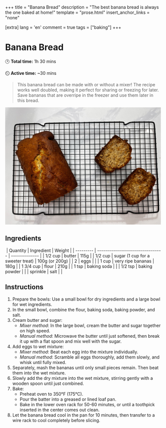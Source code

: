 
+++
title = "Banana Bread"
description = "The best banana bread is always the one baked at home!"
template = "prose.html"
insert_anchor_links = "none"

[extra]
lang = 'en'
comment = true
tags = ["baking"]
+++


# Banana Bread

🕑 **Total time:** 1h 30 mins 

⏲️ **Active time:** ~30 mins 

> This banana bread can be made with or without a mixer! The recipe works well doubled, making it perfect for sharing or freezing for later. Save bananas that are overripe in the freezer and use them later in this bread.

![BananaBread](banana_bread.jpeg)


## Ingredients
﻿
| Quantity  | Ingredient                        | Weight         |
| --------- | --------------------------------- | -------------- |
| 1/2 cup   | butter                            | 115g           |
| 1/2 cup   | sugar (1 cup for a sweeter treat) | 100g (or 200g) |
| 2         | eggs                              |                |
| 1 cup     | very ripe bananas                 | 180g           |
| 1 3/4 cup | flour                             | 210g           |
| 1 tsp     | baking soda                       |                |
| 1/2 tsp   | baking powder                     |                |
| sprinkle  | salt                              |                |



## Instructions

1. Prepare the bowls: Use a small bowl for dry ingredients and a large bowl for wet ingredients.
2. In the small bowl, combine the flour, baking soda, baking powder, and salt.  
3. Cream butter and sugar:  
    - *Mixer method*: In the large bowl, cream the butter and sugar together on high speed.  
    - *Manual method*: Microwave the butter until just softened, then break it up with a flat spoon and mix well with the sugar.  
4. Add eggs to wet mixture:  
    - *Mixer method*: Beat each egg into the mixture individually.  
    - *Manual method*: Scramble all eggs thoroughly, add them slowly, and whisk until fully mixed.  
5. Separately, mash the bananas until only small pieces remain. Then beat them into the wet mixture.  
6. Slowly add the dry mixture into the wet mixture, stirring gently with a wooden spoon until just combined.  
7. Bake:  
    - Preheat oven to 350°F (175°C).  
    - Pour the batter into a greased or lined loaf pan.  
    - Bake in the lower oven rack for 50-60 minutes, or until a toothpick inserted in the center comes out clean.
8. Let the banana bread cool in the pan for 10 minutes, then transfer to a wire rack to cool completely before slicing.  


